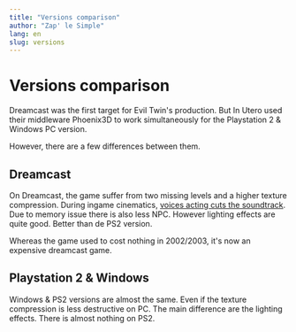 ```yaml
---
title: "Versions comparison"
author: "Zap' le Simple"
lang: en
slug: versions
---
```


# Versions comparison

Dreamcast was the first target for Evil Twin's production. But In Utero used their middleware Phoenix3D to work simultaneously for the Playstation 2 & Windows PC version.

However, there are a few differences between them. 

<div class="juxtapose" id="horizontal"></div>

## Dreamcast

On Dreamcast, the game suffer from two missing levels and a higher texture compression. During ingame cinematics, [voices acting cuts the soundtrack](https://twitter.com/ocornut/status/1171361852313370625). Due to memory issue there is also less NPC. However lighting effects are quite good. Better than de PS2 version.

Whereas the game used to cost nothing in 2002/2003, it's now an expensive dreamcast game.

<div class="juxtapose" id="horizontal2"></div>

## Playstation 2 & Windows

Windows & PS2 versions are almost the same. Even if the texture compression is less destructive on PC. The main difference are the lighting effects. There is almost nothing on PS2.

<div class="juxtapose" id="horizontal3"></div>

<link rel="stylesheet" href="/css/juxtapose.css" type="text/css" />
<script src="/js/juxtapose.min.js"></script>
<script>
     slider_horizontal = new juxtapose.JXSlider('#horizontal', [{
        src: '/images/juxtapose_dc.jpg',
        label: 'Dreamcast'
    }, {
        src: '/images/juxtapose_ps2.jpg',
        label: 'PS2'
    }], {
        animate: true,
        showLabels: true,
        showCredits: false,
        startingPosition: "45%",
        makeResponsive: true,
        mode: "horizontal"
    });
</script>
<script>
     slider_horizontal = new juxtapose.JXSlider('#horizontal2', [{
        src: '/images/juxtapose_dc_02.jpg',
        label: 'Dreamcast'
    }, {
        src: '/images/juxtapose_ps2_02.jpg',
        label: 'PS2'
    }], {
        animate: true,
        showLabels: true,
        showCredits: false,
        startingPosition: "45%",
        makeResponsive: true,
        mode: "horizontal"
    });
</script>
<script>
     slider_horizontal = new juxtapose.JXSlider('#horizontal3', [{
        src: '/images/EvilTwin_Juxtapose_Infirmerie_PC.jpg',
        label: 'Windows'
    }, {
        src: '/images/EvilTwin_Juxtapose_Infirmerie_PS2.jpg',
        label: 'PS2'
    }], {
        animate: true,
        showLabels: true,
        showCredits: false,
        startingPosition: "45%",
        makeResponsive: true,
        mode: "horizontal"
    });
</script>	